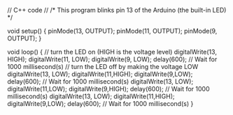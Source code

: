 // C++ code
//
/*
  This program blinks pin 13 of the Arduino (the
  built-in LED)
*/

void setup()
{
  pinMode(13, OUTPUT);
  pinMode(11, OUTPUT);
  pinMode(9, OUTPUT);
}

void loop()
{
  // turn the LED on (HIGH is the voltage level)
  digitalWrite(13, HIGH);
  digitalWrite(11, LOW);
  digitalWrite(9, LOW);
  delay(600); // Wait for 1000 millisecond(s)
  // turn the LED off by making the voltage LOW
   digitalWrite(13, LOW);
   digitalWrite(11,HIGH);
   digitalWrite(9,LOW);
  delay(600); // Wait for 1000 millisecond(s)
  digitalWrite(13, LOW);
   digitalWrite(11,LOW);
   digitalWrite(9,HIGH);
  delay(600); // Wait for 1000 millisecond(s)
  digitalWrite(13, LOW);
   digitalWrite(11,HIGH);
   digitalWrite(9,LOW);
  delay(600); // Wait for 1000 millisecond(s)
}
